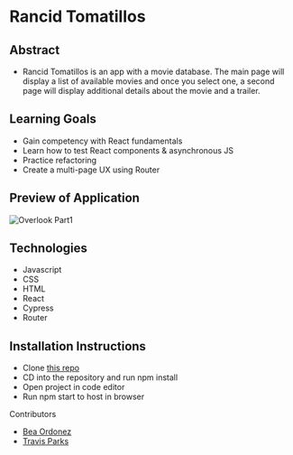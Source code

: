 # Rancid Tomatillos

## Abstract

- Rancid Tomatillos is an app with a movie database. The main page will display a list of available movies and once you select one, a second page will display additional details about the movie and a trailer. 

## Learning Goals

- Gain competency with React fundamentals
- Learn how to test React components & asynchronous JS
- Practice refactoring
- Create a multi-page UX using Router

## Preview of Application
![Overlook Part1](https://media.giphy.com/media/uVSIBcgctMCij4z26t/giphy.gif)

## Technologies

- Javascript
- CSS
- HTML
- React
- Cypress
- Router

## Installation Instructions
- Clone [this repo](https://github.com/bea-ordonez/RancidTomatillos)
- CD into the repository and run npm install
- Open project in code editor
- Run npm start to host in browser

Contributors

- [Bea Ordonez](https://github.com/bea-ordonez)
- [Travis Parks](https://github.com/LeftyLincoln)



